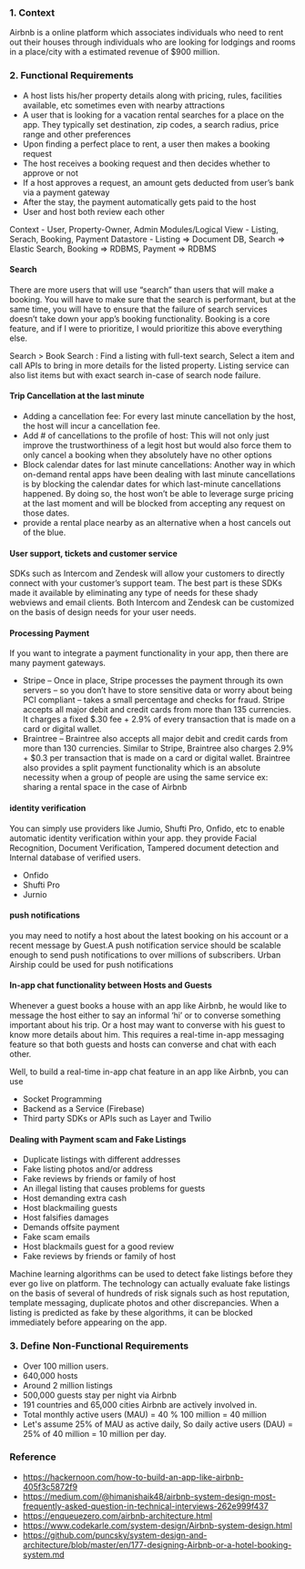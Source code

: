 ### 1. Context
Airbnb is a online platform which associates individuals who need to rent out their houses through individuals who are looking for lodgings and rooms in a place/city with a estimated revenue of $900 million.

### 2. Functional Requirements

+ A host lists his/her property details along with pricing, rules, facilities available, etc sometimes even with nearby attractions
+ A user that is looking for a vacation rental searches for a place on the app. They typically set destination, zip codes, a search radius, price range and other preferences
+ Upon finding a perfect place to rent, a user then makes a booking request
+ The host receives a booking request and then decides whether to approve or not
+ If a host approves a request, an amount gets deducted from user’s bank via a payment gateway
+ After the stay, the payment automatically gets paid to the host
+ User and host both review each other

Context - User, Property-Owner, Admin
Modules/Logical View - Listing, Serach, Booking, Payment
Datastore - Listing => Document DB, Search => Elastic Search, Booking => RDBMS, Payment => RDBMS


#### Search
There are more users that will use “search” than users that will make a booking. You will have to make sure that the search is performant, but at the same time, you will have to ensure that the failure of search services doesn’t take down your app’s booking functionality. Booking is a core feature, and if I were to prioritize, I would prioritize this above everything else.

Search > Book
Search : Find a listing with full-text search, Select a item and call APIs to bring in more details for the listed property.
Listing service can also list items but with exact search in-case of search node failure.

#### Trip Cancellation at the last minute
+ Adding a cancellation fee: For every last minute cancellation by the host, the host will incur a cancellation fee.
+ Add # of cancellations to the profile of host: This will not only just improve the trustworthiness of a legit host but would also force them to only cancel a booking when they absolutely have no other options
+ Block calendar dates for last minute cancellations: Another way in which on-demand rental apps have been dealing with last minute cancellations is by blocking the calendar dates for which last-minute cancellations happened. By doing so, the host won’t be able to leverage surge pricing at the last moment and will be blocked from accepting any request on those dates.
+ provide a rental place nearby as an alternative when a host cancels out of the blue.

#### User support, tickets and customer service
SDKs such as Intercom and Zendesk will allow your customers to directly connect with your customer’s support team. The best part is these SDKs made it available by eliminating any type of needs for these shady webviews and email clients. Both Intercom and Zendesk can be customized on the basis of design needs for your user needs.

#### Processing Payment 
If you want to integrate a payment functionality in your app, then there are many payment gateways.

 + Stripe – Once in place, Stripe processes the payment through its own servers – so you don’t have to store sensitive data or worry about being PCI compliant – takes a small percentage and checks for fraud. Stripe accepts all major debit and credit cards from more than 135 currencies. It charges a fixed $.30 fee + 2.9% of every transaction that is made on a card or digital wallet.
+ Braintree – Braintree also accepts all major debit and credit cards from more than 130 currencies. Similar to Stripe, Braintree also charges 2.9% + $0.3 per transaction that is made on a card or digital wallet. Braintree also provides a split payment functionality which is an absolute necessity when a group of people are using the same service ex: sharing a rental space in the case of Airbnb

#### identity verification
You can simply use providers like Jumio, Shufti Pro, Onfido, etc to enable automatic identity verification within your app.
they provide Facial Recognition, Document Verification, Tampered document detection and Internal database of verified users.
+ Onfido
+ Shufti Pro
+ Jurnio

#### push notifications
you may need to notify a host about the latest booking on his account or a recent message by Guest.A push notification service should be scalable enough to send push notifications to over millions of subscribers. Urban Airship could be used for push notifications

#### In-app chat functionality between Hosts and Guests
Whenever a guest books a house with an app like Airbnb, he would like to message the host either to say an informal ‘hi’ or to converse something important about his trip. Or a host may want to converse with his guest to know more details about him. This requires a real-time in-app messaging feature so that both guests and hosts can converse and chat with each other.

Well, to build a real-time in-app chat feature in an app like Airbnb, you can use
+ Socket Programming
+ Backend as a Service (Firebase)
+ Third party SDKs or APIs such as Layer and Twilio

#### Dealing with Payment scam and Fake Listings

+ Duplicate listings with different addresses
+ Fake listing photos and/or address
+ Fake reviews by friends or family of host
+ An illegal listing that causes problems for guests
+ Host demanding extra cash
+ Host blackmailing guests
+ Host falsifies damages
+ Demands offsite payment
+ Fake scam emails
+ Host blackmails guest for a good review
+ Fake reviews by friends or family of host

Machine learning algorithms can be used to detect fake listings before they ever go live on platform. The technology can actually evaluate fake listings on the basis of several of hundreds of risk signals such as host reputation, template messaging, duplicate photos and other discrepancies. When a listing is predicted as fake by these algorithms, it can be blocked immediately before appearing on the app.

### 3. Define Non-Functional Requirements 
- Over 100 million users.
- 640,000 hosts
- Around 2 million listings
- 500,000 guests stay per night via Airbnb
- 191 countries and 65,000 cities Airbnb are actively involved in.
- Total monthly active users  (MAU) = 40 % 100 million = 40 million
- Let's assume 25% of MAU as active daily, So daily active users (DAU) = 25% of 40 million = 10 million per day.


### Reference
- https://hackernoon.com/how-to-build-an-app-like-airbnb-405f3c5872f9
- https://medium.com/@himanishaik48/airbnb-system-design-most-frequently-asked-question-in-technical-interviews-262e999f437
- https://enqueuezero.com/airbnb-architecture.html
- https://www.codekarle.com/system-design/Airbnb-system-design.html
- https://github.com/puncsky/system-design-and-architecture/blob/master/en/177-designing-Airbnb-or-a-hotel-booking-system.md






